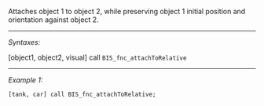 Attaches object 1 to object 2, while preserving object 1 initial position and orientation against object 2.


---
*Syntaxes:*

[object1, object2, visual] call `BIS_fnc_attachToRelative`

---
*Example 1:*

```sqf
[tank, car] call BIS_fnc_attachToRelative;
```